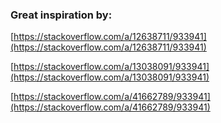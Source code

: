 ### Great inspiration by:

[https://stackoverflow.com/a/12638711/933941](https://stackoverflow.com/a/12638711/933941)

[https://stackoverflow.com/a/13038091/933941](https://stackoverflow.com/a/13038091/933941)

[https://stackoverflow.com/a/41662789/933941](https://stackoverflow.com/a/41662789/933941)

